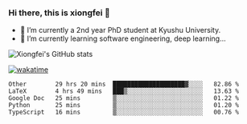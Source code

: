 ### Hi there, this is xiongfei 👋


- 🔭 I’m currently a 2nd year PhD student at Kyushu University.
- 🌱 I’m currently learning software engineering, deep learning...

<!--
**Toma62299781/Toma62299781** is a ✨ _special_ ✨ repository because its `README.md` (this file) appears on your GitHub profile.
Here are some ideas to get you started:
-->

![Xiongfei's GitHub stats](https://github-readme-stats.vercel.app/api?username=Toma62299781)


[![wakatime](https://wakatime.com/badge/user/9e8d5516-d162-43e7-9563-87295d455a71.svg)](https://wakatime.com/@9e8d5516-d162-43e7-9563-87295d455a71)

<!--START_SECTION:waka-->
```text
Other        29 hrs 20 mins  ████████████████████▓░░░░   82.86 % 
LaTeX        4 hrs 49 mins   ███▒░░░░░░░░░░░░░░░░░░░░░   13.63 % 
Google Doc   25 mins         ▒░░░░░░░░░░░░░░░░░░░░░░░░   01.22 % 
Python       25 mins         ▒░░░░░░░░░░░░░░░░░░░░░░░░   01.20 % 
TypeScript   16 mins         ▒░░░░░░░░░░░░░░░░░░░░░░░░   00.76 % 
```
<!--END_SECTION:waka-->

